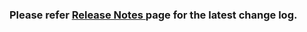 


<html>

<body>

<h3> Please refer <b><a href="https://docs.bito.ai/whats-new" > Release Notes </a></b> page for the latest change log. </h3>

</body>

</html>